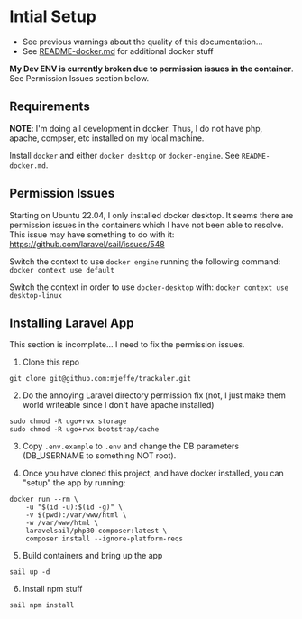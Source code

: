 # Intial Setup

* See previous warnings about the quality of this documentation...
* See [README-docker.md](README-docker.md) for additional docker stuff

**My Dev ENV is currently broken due to permission issues in the container**.
See Permission Issues section below.

## Requirements

**NOTE**: I'm doing  all development in docker. Thus, I do not have php,
apache, compser, etc installed on my local machine.

Install `docker` and either `docker desktop` or `docker-engine`. See `README-docker.md`.

## Permission Issues

Starting on Ubuntu 22.04, I only installed docker desktop. It seems there are
permission issues in the containers which I have not been able to resolve. This
issue may have something to do with it: https://github.com/laravel/sail/issues/548

Switch the context to use `docker engine` running the following command: `docker context use default`

Switch the context in order to use `docker-desktop` with: `docker context use desktop-linux`


## Installing Laravel App

This section is incomplete... I need to fix the permission issues.

1) Clone this repo
```
git clone git@github.com:mjeffe/trackaler.git
```

2) Do the annoying Laravel directory permission fix (not, I just make them world
writeable since I don't have apache installed)
```
sudo chmod -R ugo+rwx storage
sudo chmod -R ugo+rwx bootstrap/cache
```

3) Copy `.env.example` to `.env` and change the DB parameters (DB_USERNAME to something NOT root).

4) Once you have cloned this project, and have docker installed, you can "setup" the app by running:
```
docker run --rm \
    -u "$(id -u):$(id -g)" \
    -v $(pwd):/var/www/html \
    -w /var/www/html \
    laravelsail/php80-composer:latest \
    composer install --ignore-platform-reqs
```

5) Build containers and bring up the app
```
sail up -d
```

6) Install npm stuff
```
sail npm install
```


